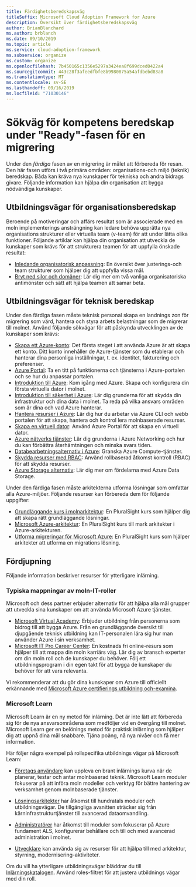 ```yaml
---
title: Färdighetsberedskapsväg
titleSuffix: Microsoft Cloud Adoption Framework for Azure
description: Översikt över färdighetsberedskapsväg
author: BrianBlanchard
ms.author: brblanch
ms.date: 09/10/2019
ms.topic: article
ms.service: cloud-adoption-framework
ms.subservice: organize
ms.custom: organize
ms.openlocfilehash: 7b450165c1356e5297a3424ea8f699dced0422a4
ms.sourcegitcommit: 443c28f3afeedfbfe8b9980875a54afdbebd83a8
ms.translationtype: MT
ms.contentlocale: sv-SE
ms.lasthandoff: 09/16/2019
ms.locfileid: "71030146"
---
```

# <a name="skills-readiness-path-during-the-ready-phase-of-a-migration"></a>Sökväg för kompetens beredskap under "Ready"-fasen för en migrering

Under den *färdiga* fasen av en migrering är målet att förbereda för resan. Den här fasen utförs i två primära områden: organisations-och miljö (teknik) beredskap. Båda kan kräva nya kunskaper för tekniska och andra bidrags givare. Följande information kan hjälpa din organisation att bygga nödvändiga kunskaper.

## <a name="organizational-readiness-learning-paths"></a>Utbildningsvägar för organisationsberedskap

Beroende på motiveringar och affärs resultat som är associerade med en moln implementerings ansträngning kan ledare behöva upprätta nya organisations strukturer eller virtuella team (v-team) för att under lätta olika funktioner. Följande artiklar kan hjälpa din organisation att utveckla de kunskaper som krävs för att strukturera teamen för att uppfylla önskade resultat:

- [Inledande organisatorisk anpassning](./index.md): En översikt över justerings-och team strukturer som hjälper dig att uppfylla vissa mål.
- [Bryt ned silor och domäner](./fiefdoms-silos.md): Lär dig mer om två vanliga organisatoriska antimönster och sätt att hjälpa teamen att samar beta.

## <a name="environmental-technical-readiness-learning-paths"></a>Utbildningsvägar för teknisk beredskap

Under den färdiga fasen måste teknisk personal skapa en landnings zon för migrering som värd, hantera och styra arbets belastningar som de migrerar till molnet. Använd följande sökvägar för att påskynda utvecklingen av de kunskaper som krävs:

- [Skapa ett Azure-konto](https://docs.microsoft.com/learn/modules/create-an-azure-account): Det första steget i att använda Azure är att skapa ett konto. Ditt konto innehåller de Azure-tjänster som du etablerar och hanterar dina personliga inställningar, t. ex. identitet, fakturering och preferenser.
- [Azure Portal](https://docs.microsoft.com/learn/modules/tour-azure-portal): Ta en titt på funktionerna och tjänsterna i Azure-portalen och se hur du anpassar portalen.
- [Introduktion till Azure](/learn/modules/welcome-to-azure): Kom igång med Azure. Skapa och konfigurera din första virtuella dator i molnet.
- [Introduktion till säkerhet i Azure](/learn/modules/intro-to-security-in-azure): Lär dig grunderna för att skydda din infrastruktur och dina data i molnet. Ta reda på vilka ansvars områden som är dina och vad Azure hanterar.
- [Hantera resurser i Azure](/learn/paths/manage-resources-in-azure): Lär dig hur du arbetar via Azure CLI och webb portalen för att skapa, hantera och kontrol lera molnbaserade resurser.
- [Skapa en virtuell dator](/learn/modules/create-windows-virtual-machine-in-azure): Använd Azure Portal för att skapa en virtuell dator.
- [Azure nätverks tjänster](/learn/modules/intro-to-azure-networking): Lär dig grunderna i Azure Networking och hur du kan förbättra återhämtningen och minska svars tiden.
- [Databearbetningsalternativ i Azure](/learn/modules/intro-to-azure-compute): Granska Azure Compute-tjänster.
- [Skydda resurser med RBAC](/learn/modules/secure-azure-resources-with-rbac): Använd rollbaserad åtkomst kontroll (RBAC) för att skydda resurser.
- [Azure Storage alternativ](/learn/modules/intro-to-data-in-azure/index): Lär dig mer om fördelarna med Azure Data Storage.

Under den färdiga fasen måste arkitekterna utforma lösningar som omfattar alla Azure-miljöer. Följande resurser kan förbereda dem för följande uppgifter:

- [Grundläggande kurs i molnarkitektur](https://app.pluralsight.com/library/courses/cloud-architecture-foundations/): En PluralSight kurs som hjälper dig att skapa rätt grundläggande lösningar.
- [Microsoft Azure-arkitektur](https://app.pluralsight.com/library/courses/cloud-architecture-foundations/): En PluralSight kurs till mark arkitekter i Azure-arkitekturen.
- [Utforma migreringar för Microsoft Azure](https://app.pluralsight.com/library/courses/cloud-architecture-foundations/): En PluralSight kurs som hjälper arkitekter att utforma en migrations lösning.

## <a name="deeper-skills-exploration"></a>Fördjupning

Följande information beskriver resurser för ytterligare inlärning.

### <a name="typical-mappings-of-cloud-it-roles"></a>Typiska mappningar av moln-IT-roller

Microsoft och dess partner erbjuder alternativ för att hjälpa alla mål grupper att utveckla sina kunskaper om att använda Microsoft Azure tjänster.

- [Microsoft Virtual Academy](https://mva.microsoft.com/product-training/microsoft-azure): Erbjuder utbildning från personerna som bidrog till att bygga Azure. Från en grundläggande översikt till djupgående teknisk utbildning kan IT-personalen lära sig hur man använder Azure i sin verksamhet.
- [Microsoft IT Pro Career Center](https://www.microsoft.com/itpro): En kostnads fri online-resurs som hjälper till att mappa din moln karriärs väg. Lär dig av bransch experter om din moln roll och de kunskaper du behöver. Följ ett utbildningsprogram i din egen takt för att bygga de kunskaper du behöver för att vara relevanta.

Vi rekommenderar att du gör dina kunskaper om Azure till officiellt erkännande med [Microsoft Azure certifierings utbildning och-examina](https://www.microsoft.com/learning/azure-certification.aspx).

### <a name="microsoft-learn"></a>Microsoft Learn

Microsoft Learn är en ny metod för inlärning. Det är inte lätt att förbereda sig för de nya ansvarsområdena som medföljer vid en övergång till molnet. Microsoft Learn ger en belönings metod för praktisk inlärning som hjälper dig att uppnå dina mål snabbare. Tjäna poäng, nå nya nivåer och få mer information.

Här följer några exempel på rollspecifika utbildnings vägar på Microsoft Learn:

- [Företags användare](/learn/browse/?roles=business-user) kan uppleva en brant inlärnings kurva när de planerar, testar och antar molnbaserad teknik. Microsoft Learn moduler fokuserar på att införa moln modeller och verktyg för bättre hantering av verksamhet genom molnbaserade tjänster.

- [Lösningsarkitekter](/learn/browse/?roles=solution-architect) har åtkomst till hundratals moduler och utbildningsvägar. De tillgängliga avsnitten sträcker sig från kärninfrastrukturtjänster till avancerad dataomvandling.

- [Administratörer](/learn/browse/?roles=administrator) har åtkomst till moduler som fokuserar på Azure fundament ALS, konfigurerar behållare och till och med avancerad administration i molnet.

- [Utvecklare](/learn/browse/?roles=developer&term=infrastructure) kan använda sig av resurser för att hjälpa till med arkitektur, styrning, modernisering-aktiviteter.

Om du vill ha ytterligare utbildningsvägar bläddrar du till [Inlärningskatalogen](/learn/browse/). Använd roles-filtret för att justera utbildnings vägar med din roll.
